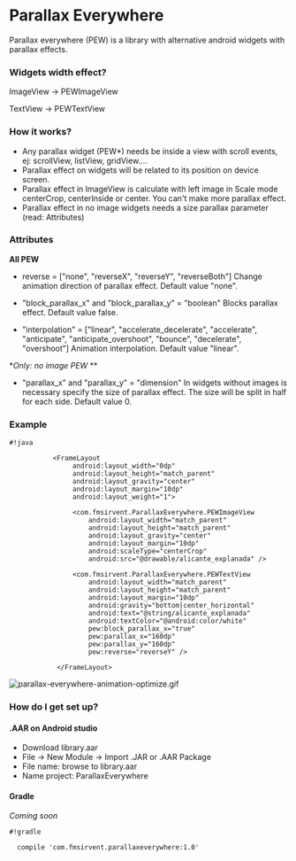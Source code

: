 # Parallax Everywhere #

Parallax everywhere (PEW) is a library with alternative android widgets with parallax effects.

### Widgets width effect? ###

ImageView -> PEWImageView

TextView -> PEWTextView

### How it works? ###

* Any parallax widget (PEW*) needs be inside a view with scroll events, ej: scrollView, listView, gridView....
* Parallax effect on widgets will be related to its position on device screen.
* Parallax effect in ImageView is calculate with left image in Scale mode centerCrop, centerInside or center. You can't make more parallax effect.
* Parallax effect in no image widgets needs a size parallax parameter (read:  Attributes)

### Attributes ###

**All PEW**

* reverse  = ["none", "reverseX", "reverseY", "reverseBoth"]
  Change animation direction of parallax effect. Default value "none".

* "block_parallax_x" and "block_parallax_y"  = "boolean"
  Blocks parallax effect. Default value false.

* "interpolation" = ["linear", "accelerate_decelerate", "accelerate", "anticipate", "anticipate_overshoot", "bounce", "decelerate", "overshoot"]
  Animation interpolation. Default value "linear".

**Only: no image PEW* **

* "parallax_x" and "parallax_y" = "dimension"
In widgets without images is necessary specify the size of parallax effect. The size will be split in half for each side. Default value 0.
  

### Example ###

```
#!java

           <FrameLayout
                android:layout_width="0dp"
                android:layout_height="match_parent"
                android:layout_gravity="center"
                android:layout_margin="10dp"
                android:layout_weight="1">

                <com.fmsirvent.ParallaxEverywhere.PEWImageView
                    android:layout_width="match_parent"
                    android:layout_height="match_parent"
                    android:layout_gravity="center"
                    android:layout_margin="10dp"
                    android:scaleType="centerCrop"
                    android:src="@drawable/alicante_explanada" />

                <com.fmsirvent.ParallaxEverywhere.PEWTextView
                    android:layout_width="match_parent"
                    android:layout_height="match_parent"
                    android:layout_margin="10dp"
                    android:gravity="bottom|center_horizontal"
                    android:text="@string/alicante_explanada"
                    android:textColor="@android:color/white"
                    pew:block_parallax_x="true"
                    pew:parallax_x="160dp"
                    pew:parallax_y="160dp"
                    pew:reverse="reverseY" />

            </FrameLayout>

```

![parallax-everywhere-animation-optimize.gif](https://bitbucket.org/repo/4n5roa/images/3116732635-parallax-everywhere-animation-optimize.gif)

### How do I get set up? ###

#### .AAR on Android studio ####
* Download library.aar
* File -> New Module -> Import .JAR or .AAR Package
* File name: browse to library.aar
* Name project: ParallaxEverywhere

#### Gradle ####
*Coming soon*

```
#!gradle

  compile 'com.fmsirvent.parallaxeverywhere:1.0'

```